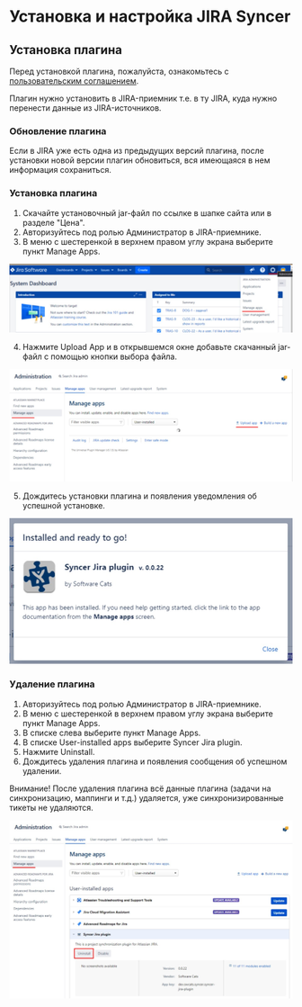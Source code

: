 # Установка и настройка JIRA Syncer

## Установка плагина
Перед установкой плагина, пожалуйста, ознакомьтесь с
[пользовательским соглашением](./Useragreement.md).

Плагин нужно установить в JIRA-приемник т.е. в ту JIRA, куда нужно перенести данные из JIRA-источников.

### Обновление плагина

Если в JIRA уже есть одна из предыдущих версий плагина, после установки новой версии плагин обновиться, вся имеющаяся в нем информация сохраниться.

### Установка плагина

1. Скачайте установочный jar-файл по ссылке в шапке сайта или в разделе "Цена".
2. Авторизуйтесь под ролью Администратор в JIRA-приемнике.
3. В меню с шестеренкой в верхнем правом углу экрана выберите пункт Manage Apps.

![plugin_installation_1](./images/install1.jpg )

4. Нажмите Upload App и в открывшемся окне добавьте скачанный jar-файл с помощью кнопки выбора файла.

![plugin_installation_2](./images/install2.jpg )

5. Дождитесь установки плагина и появления уведомления об успешной установке.

![plugin_installation_3](./images/install3.jpg )

### Удаление плагина

1. Авторизуйтесь под ролью Администратор в JIRA-приемнике.
2. В меню с шестеренкой в верхнем правом углу экрана выберите пункт Manage Apps.
3. В списке слева выберите пункт Manage Apps.
4. В списке User-installed apps выберите Syncer Jira plugin.
5. Нажмите Uninstall.
6. Дождитесь удаления плагина и появления сообщения об успешном удалении.

Внимание! После удаления плагина всё данные плагина (задачи на синхронизацию, маппинги и т.д.) удаляется, уже синхронизированные тикеты не удаляются.

![plugin_installation_4](./images/install4.jpg )

